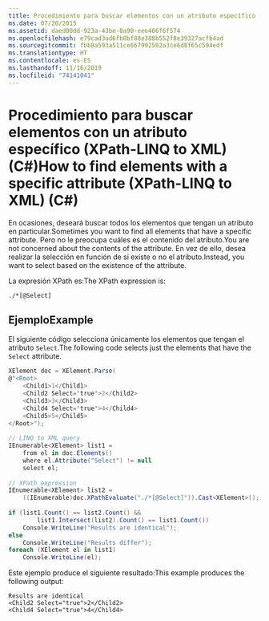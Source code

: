 ```yaml
---
title: Procedimiento para buscar elementos con un atributo específico (XPath-LINQ to XML) (C#)
ms.date: 07/20/2015
ms.assetid: daed00dd-923a-43be-8a90-eee406f6f574
ms.openlocfilehash: e79cad3ad6fb0bf88e388b552f8e39327acfb4ad
ms.sourcegitcommit: fbb8a593a511ce667992502a3ce6d8f65c594edf
ms.translationtype: HT
ms.contentlocale: es-ES
ms.lasthandoff: 11/16/2019
ms.locfileid: "74141041"
---
```

# <a name="how-to-find-elements-with-a-specific-attribute-xpath-linq-to-xml-c"></a><span data-ttu-id="944ae-102">Procedimiento para buscar elementos con un atributo específico (XPath-LINQ to XML) (C#)</span><span class="sxs-lookup"><span data-stu-id="944ae-102">How to find elements with a specific attribute (XPath-LINQ to XML) (C#)</span></span>
<span data-ttu-id="944ae-103">En ocasiones, deseará buscar todos los elementos que tengan un atributo en particular.</span><span class="sxs-lookup"><span data-stu-id="944ae-103">Sometimes you want to find all elements that have a specific attribute.</span></span> <span data-ttu-id="944ae-104">Pero no le preocupa cuáles es el contenido del atributo.</span><span class="sxs-lookup"><span data-stu-id="944ae-104">You are not concerned about the contents of the attribute.</span></span> <span data-ttu-id="944ae-105">En vez de ello, desea realizar la selección en función de si existe o no el atributo.</span><span class="sxs-lookup"><span data-stu-id="944ae-105">Instead, you want to select based on the existence of the attribute.</span></span>  
  
 <span data-ttu-id="944ae-106">La expresión XPath es:</span><span class="sxs-lookup"><span data-stu-id="944ae-106">The XPath expression is:</span></span>  
  
 `./*[@Select]`  
  
## <a name="example"></a><span data-ttu-id="944ae-107">Ejemplo</span><span class="sxs-lookup"><span data-stu-id="944ae-107">Example</span></span>  
 <span data-ttu-id="944ae-108">El siguiente código selecciona únicamente los elementos que tengan el atributo `Select`.</span><span class="sxs-lookup"><span data-stu-id="944ae-108">The following code selects just the elements that have the `Select` attribute.</span></span>  
  
```csharp  
XElement doc = XElement.Parse(  
@"<Root>  
    <Child1>1</Child1>  
    <Child2 Select='true'>2</Child2>  
    <Child3>3</Child3>  
    <Child4 Select='true'>4</Child4>  
    <Child5>5</Child5>  
</Root>");  
  
// LINQ to XML query  
IEnumerable<XElement> list1 =  
    from el in doc.Elements()  
    where el.Attribute("Select") != null  
    select el;  
  
// XPath expression  
IEnumerable<XElement> list2 =  
    ((IEnumerable)doc.XPathEvaluate("./*[@Select]")).Cast<XElement>();  
  
if (list1.Count() == list2.Count() &&  
        list1.Intersect(list2).Count() == list1.Count())  
    Console.WriteLine("Results are identical");  
else  
    Console.WriteLine("Results differ");  
foreach (XElement el in list1)  
    Console.WriteLine(el);  
```  
  
 <span data-ttu-id="944ae-109">Este ejemplo produce el siguiente resultado:</span><span class="sxs-lookup"><span data-stu-id="944ae-109">This example produces the following output:</span></span>  
  
```output  
Results are identical  
<Child2 Select="true">2</Child2>  
<Child4 Select="true">4</Child4>  
```  
  
